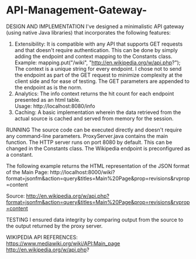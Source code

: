 # API-Management-Gateway-

DESIGN AND IMPLEMENTATION
I've designed a minimalistic API gateway (using native Java libraries) that incorporates the following features:
1. Extensibility: It is compatible with any API that supports GET requests and that doesn't require authentication. This can be done by simply adding the endpoint and context mapping to the Constants class.
Example: mapping.put("/wiki", "http://en.wikipedia.org/w/api.php?");
The context is a unique string for every endpoint. I chose not to send the endpoint as part of the GET request to minimize complexity at the client side and for ease of testing. The GET parameters are appended to the endpoint as is the norm. 
2. Analytics: The info context returns the hit count for each endpoint presented as an html table.  
Usage: http://localhost:8080/info
3. Caching: A basic implementation wherein the data retrieved from the actual source is cached and served from memory for the session. 


RUNNING
The source code can be executed directly and doesn't require any command-line parameters.
ProxyServer.java contains the main function.
The HTTP server runs on port 8080 by default. This can be changed in the Constants class.
The Wikipedia endpoint is preconfigured as a constant.

The following example returns the HTML representation of the JSON format of the Main Page:
http://localhost:8000/wiki?format=jsonfm&action=query&titles=Main%20Page&prop=revisions&rvprop=content

 Source: http://en.wikipedia.org/w/api.php?format=jsonfm&action=query&titles=Main%20Page&prop=revisions&rvprop=content


TESTING
I ensured data integrity by comparing output from the source to the output returned by the proxy server.

WIKIPEDIA API REFERENCES:
https://www.mediawiki.org/wiki/API:Main_page
http://en.wikipedia.org/w/api.php?

